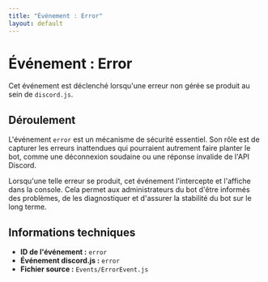 ```yaml
---
title: "Événement : Error"
layout: default
---
```


# Événement : Error

Cet événement est déclenché lorsqu'une erreur non gérée se produit au sein de `discord.js`.

## Déroulement

L'événement `error` est un mécanisme de sécurité essentiel. Son rôle est de capturer les erreurs inattendues qui pourraient autrement faire planter le bot, comme une déconnexion soudaine ou une réponse invalide de l'API Discord.

Lorsqu'une telle erreur se produit, cet événement l'intercepte et l'affiche dans la console. Cela permet aux administrateurs du bot d'être informés des problèmes, de les diagnostiquer et d'assurer la stabilité du bot sur le long terme.

## Informations techniques

- **ID de l'événement :** `error`
- **Événement discord.js :** `error`
- **Fichier source :** `Events/ErrorEvent.js`
